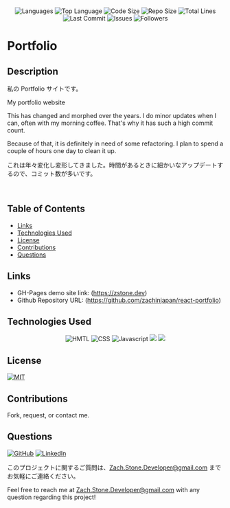 </br>
<p align="center">
    <img src="https://img.shields.io/github/languages/count/zachinjapan/react-portfolio?style=plastic" alt="Languages" />
    <img src="https://img.shields.io/github/languages/top/zachinjapan/react-portfolio?style=plastic&labelColor=yellow" alt="Top Language" />
    <img src="https://img.shields.io/github/languages/code-size/zachinjapan/react-portfolio?style=plastic" alt="Code Size" />
    <img src="https://img.shields.io/github/repo-size/zachinjapan/react-portfolio?style=plastic" alt="Repo Size" />   
    <img src="https://img.shields.io/tokei/lines/github/zachinjapan/react-portfolio?style=plastic" alt="Total Lines" />
    <img src="https://img.shields.io/github/last-commit/zachinjapan/react-portfolio?style=plastic" alt="Last Commit" />  
    <img src="https://img.shields.io/github/issues/zachinjapan/react-portfolio?style=plastic" alt="Issues" />  
    <img src="https://img.shields.io/github/followers/zachinjapan?style=social" alt="Followers" />  
</p>

# Portfolio

## Description

私の Portfolio サイトです。

My portfolio website

This has changed and morphed over the years. I do minor updates when I can, often with my morning coffee. That's why it has such a high commit count.

Because of that, it is definitely in need of some refactoring. I plan to spend a couple of hours one day to clean it up.

これは年々変化し変形してきました。時間があるときに細かいなアップデートするので、コミット数が多いです。

</br>

## Table of Contents

- [Links](#links)
- [Technologies Used](#technologies-used)
- [License](#license)
- [Contributions](#contributions)
- [Questions](#questions)

## Links

- GH-Pages demo site link: (https://zstone.dev)
- Github Repository URL: (https://github.com/zachinjapan/react-portfolio)

## Technologies Used

<p align="center">
  <img src="https://img.shields.io/badge/-HTML-orange?style=for-the-badge"  alt="HMTL" /></a>
<img src="https://img.shields.io/badge/-CSS-blue?style=for-the-badge" alt="CSS" /></a>
  <img src="https://img.shields.io/badge/-Javascript-yellow?style=for-the-badge" alt="Javascript" /></a>
  <img src="https://img.shields.io/badge/react-%2320232a.svg?style=for-the-badge&logo=react&logoColor=%2361DAFB">
  <img src="https://img.shields.io/badge/redux-%23593d88.svg?style=for-the-badge&logo=redux&logoColor=white">
</p>

## License

[![MIT](https://img.shields.io/badge/license-MIT-green?style=plastic)](https://github.com/git/git-scm.com/blob/main/MIT-LICENSE.txt)

## Contributions

Fork, request, or contact me.

## Questions

[![GitHub](https://img.shields.io/badge/My%20GitHub-Click%20Me!-blueviolet?style=plastic&logo=GitHub)](https://github.com/zachinjapan)
[![LinkedIn](https://img.shields.io/badge/My%20LinkedIn-Click%20Me!-grey?style=plastic&logo=LinkedIn&labelColor=blue)](https://www.linkedin.com/in/zach-stone-45b649211/)

このプロジェクトに関するご質問は、Zach.Stone.Developer@gmail.com までお気軽にご連絡ください。

Feel free to reach me at Zach.Stone.Developer@gmail.com with any question regarding this project!
